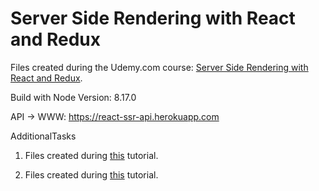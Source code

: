 # Server Side Rendering with React and Redux

Files created during the Udemy.com course:
[Server Side Rendering with React and Redux](https://www.udemy.com/course/server-side-rendering-with-react-and-redux).

Build with Node Version: 8.17.0

API -> WWW: <https://react-ssr-api.herokuapp.com>

AdditionalTasks

1. Files created during [this](https://nils-mehlhorn.de/posts/typescript-nodejs-react-ssr) tutorial.

2. Files created during [this](https://devtails.xyz/how-to-set-up-server-side-rendering-ssr-with-react-and-esbuild) tutorial.
